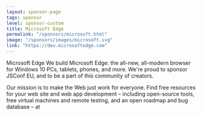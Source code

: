 ```yaml
---
layout: sponsor-page
tags: sponsor
level: sponsor-custom
title: Microsoft Edge
permalink: "/sponsors/microsoft.html"
image: "/sponsors/images/microsoft.svg"
link: "https://dev.microsoftedge.com"
---
```


Microsoft Edge
We build Microsoft Edge: the all-new, all-modern browser for Windows 10 PCs, tablets, phones, and more. We're proud to sponsor JSConf EU, and to be a part of this community of creators.
 
Our mission is to make the Web just work for everyone. Find free resources for your web site and web app development – including open-source tools, free virtual machines and remote testing, and an open roadmap and bug database – at 
